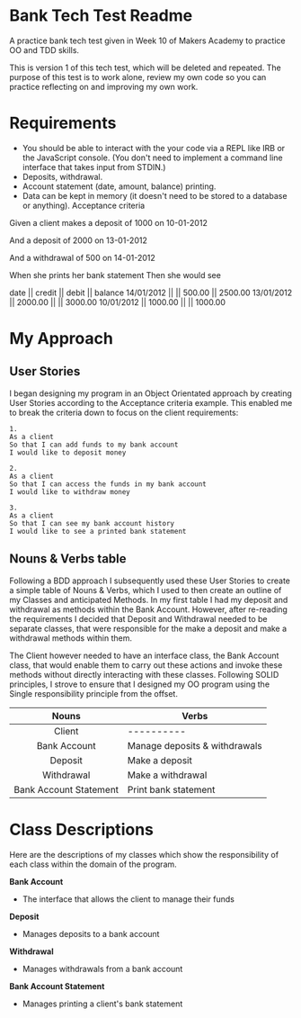 # Bank Tech Test Readme

A practice bank tech test given in Week 10 of Makers Academy to practice OO and TDD skills.

This is version 1 of this tech test, which will be deleted and repeated. The purpose of this test is to work alone, review my own code so you can practice reflecting on and improving my own work.

# Requirements

* You should be able to interact with the your code via a REPL like IRB or the JavaScript console. (You don't need to implement a command line interface that takes input from STDIN.)
* Deposits, withdrawal.
* Account statement (date, amount, balance) printing.
* Data can be kept in memory (it doesn't need to be stored to a database or anything).
Acceptance criteria


Given a client makes a deposit of 1000 on 10-01-2012

And a deposit of 2000 on 13-01-2012

And a withdrawal of 500 on 14-01-2012

When she prints her bank statement Then she would see

date || credit || debit || balance
14/01/2012 || || 500.00 || 2500.00
13/01/2012 || 2000.00 || || 3000.00
10/01/2012 || 1000.00 || || 1000.00


# My Approach

## User Stories
I began designing my program in an Object Orientated approach by creating User Stories according to the Acceptance criteria example. This enabled me to break the criteria down to focus on the client requirements:

```
1.
As a client
So that I can add funds to my bank account
I would like to deposit money
```

```
2.
As a client
So that I can access the funds in my bank account
I would like to withdraw money
```

```
3.
As a client
So that I can see my bank account history
I would like to see a printed bank statement
```

## Nouns & Verbs table
Following a BDD approach I subsequently used these User Stories to create a simple table of Nouns & Verbs, which I used to then create an outline of my Classes and anticipated Methods. In my first table I had my deposit and withdrawal as methods within the Bank Account. However, after re-reading the requirements I decided that Deposit and Withdrawal needed to be separate classes, that were responsible for the make a deposit and make a withdrawal methods within them.

The Client however needed to have an interface class, the Bank Account class, that would enable them to carry out these actions and invoke these methods without directly interacting with these classes. Following SOLID principles, I strove to ensure that I designed my OO program using the Single responsibility principle from the offset.

| Nouns                   | Verbs                        |
|:-------:                |-------------                 |
| Client                  | ----------                   |
| Bank Account            | Manage deposits & withdrawals|
| Deposit                 | Make a deposit               |
| Withdrawal              | Make a withdrawal            |
| Bank Account Statement  | Print bank statement         |



# Class Descriptions
Here are the descriptions of my classes which show the responsibility of each class within the domain of the program.

**Bank Account**
- The interface that allows the client to manage their funds

**Deposit**
- Manages deposits to a bank account

**Withdrawal**
- Manages withdrawals from a bank account

**Bank Account Statement**
- Manages printing a client's bank statement
